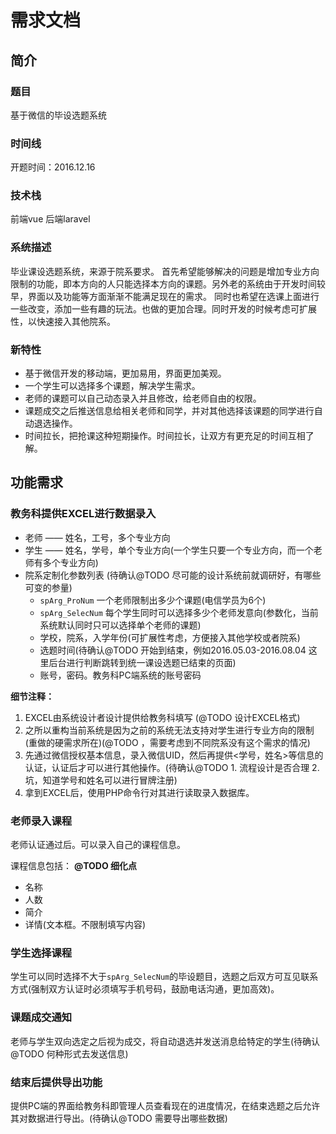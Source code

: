 # 需求文档
## 简介
### 题目
基于微信的毕设选题系统
### 时间线
开题时间：2016.12.16
### 技术栈
前端vue
后端laravel
### 系统描述
毕业课设选题系统，来源于院系要求。
首先希望能够解决的问题是增加专业方向限制的功能，即本方向的人只能选择本方向的课题。另外老的系统由于开发时间较早，界面以及功能等方面渐渐不能满足现在的需求。
同时也希望在选课上面进行一些改变，添加一些有趣的玩法。也做的更加合理。同时开发的时候考虑可扩展性，以快速接入其他院系。

### 新特性
- 基于微信开发的移动端，更加易用，界面更加美观。
- 一个学生可以选择多个课题，解决学生需求。
- 老师的课题可以自己动态录入并且修改，给老师自由的权限。
- 课题成交之后推送信息给相关老师和同学，并对其他选择该课题的同学进行自动退选操作。
- 时间拉长，把抢课这种短期操作。时间拉长，让双方有更充足的时间互相了解。

## 功能需求
### 教务科提供EXCEL进行数据录入
- 老师 —— 姓名，工号，多个专业方向
- 学生 —— 姓名，学号，单个专业方向(一个学生只要一个专业方向，而一个老师有多个专业方向)
- 院系定制化参数列表 (待确认@TODO 尽可能的设计系统前就调研好，有哪些可变的参量)
    - `spArg_ProNum` 一个老师限制出多少个课题(电信学员为6个)
    - `spArg_SelecNum` 每个学生同时可以选择多少个老师发意向(参数化，当前系统默认同时只可以选择单个老师的课题)
    - 学校，院系，入学年份(可扩展性考虑，方便接入其他学校或者院系)
    - 选题时间(待确认@TODO 开始到结束，例如2016.05.03-2016.08.04 这里后台进行判断跳转到统一课设选题已结束的页面)
    - 账号，密码。教务科PC端系统的账号密码

**细节注释：**
1. EXCEL由系统设计者设计提供给教务科填写 (@TODO 设计EXCEL格式)
2. 之所以重构当前系统是因为之前的系统无法支持对学生进行专业方向的限制(重做的硬需求所在)(@TODO ，需要考虑到不同院系没有这个需求的情况)
3. 先通过微信授权基本信息，录入微信UID，然后再提供<学号，姓名>等信息的认证，认证后才可以进行其他操作。(待确认@TODO 1. 流程设计是否合理 2.坑，知道学号和姓名可以进行冒牌注册)
4. 拿到EXCEL后，使用PHP命令行对其进行读取录入数据库。
### 老师录入课程
老师认证通过后。可以录入自己的课程信息。 
  
课程信息包括： **@TODO 细化点**
- 名称
- 人数
- 简介
- 详情(文本框。不限制填写内容)

### 学生选择课程
学生可以同时选择不大于`spArg_SelecNum`的毕设题目，选题之后双方可互见联系方式(强制双方认证时必须填写手机号码，鼓励电话沟通，更加高效)。

### 课题成交通知
老师与学生双向选定之后视为成交，将自动退选并发送消息给特定的学生(待确认@TODO  何种形式去发送信息)

### 结束后提供导出功能
提供PC端的界面给教务科即管理人员查看现在的进度情况，在结束选题之后允许其对数据进行导出。(待确认@TODO 需要导出哪些数据)
